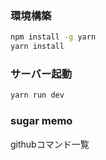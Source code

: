 ### 環境構築

```bash
npm install -g yarn
yarn install
```

### サーバー起動

```bash
yarn run dev
```

### sugar memo

githubコマンド一覧


<style lang="scss">
 →cssで書いてもいい、scssでかけると楽
